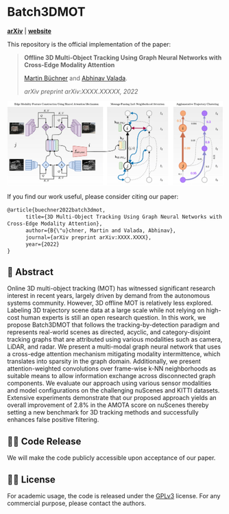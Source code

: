 
# Batch3DMOT
[**arXiv**](https://arxiv.org/abs/XXXX.XXXXX) | [**website**](http://batch3dmot.cs.uni-freiburg.de/)

This repository is the official implementation of the paper:

> **Offline 3D Multi-Object Tracking Using Graph Neural Networks with Cross-Edge Modality Attention**
>
> [Martin Büchner](https://rl.uni-freiburg.de/people/buechner)  and [Abhinav Valada](https://rl.uni-freiburg.de/people/valada).
>
> *arXiv preprint arXiv:XXXX.XXXXX, 2022*

<p align="center">
  <img src="batch3dmot_architecture.png" alt="Overview of Batch3DMOT architecture" width="850" />
</p>

If you find our work useful, please consider citing our paper:
```
@article{buechner2022batch3dmot,
	  title={3D Multi-Object Tracking Using Graph Neural Networks with Cross-Edge Modality Attention},
	  author={B{\"u}chner, Martin and Valada, Abhinav},
	  journal={arXiv preprint arXiv:XXXX.XXXX},
	  year={2022}
}
```

## 📔 Abstract

Online 3D multi-object tracking (MOT) has witnessed significant research interest in recent years, largely driven by demand from the autonomous systems community. However, 3D offline MOT is relatively less explored. Labeling 3D trajectory scene data at a large scale while not relying on high-cost human experts is still an open research question. In this work, we propose Batch3DMOT that follows the tracking-by-detection paradigm and represents real-world scenes as directed, acyclic, and category-disjoint tracking graphs that are attributed using various modalities such as camera, LiDAR, and radar. We present a multi-modal graph neural network that uses a cross-edge attention mechanism mitigating modality intermittence, which translates into sparsity in the graph domain. Additionally, we present attention-weighted convolutions over frame-wise k-NN neighborhoods as suitable means to allow information exchange across disconnected graph components. We evaluate our approach using various sensor modalities and model configurations on the challenging nuScenes and KITTI datasets. Extensive experiments demonstrate that our proposed approach yields an overall improvement of 2.8% in the AMOTA score on nuScenes thereby setting a new benchmark for 3D tracking methods and successfully enhances false positive filtering.

## 👨‍💻 Code Release

We will make the code publicly accessible upon acceptance of our paper.


## 👩‍⚖️ License

For academic usage, the code is released under the [GPLv3](https://www.gnu.org/licenses/gpl-3.0.en.html) license.
For any commercial purpose, please contact the authors.
